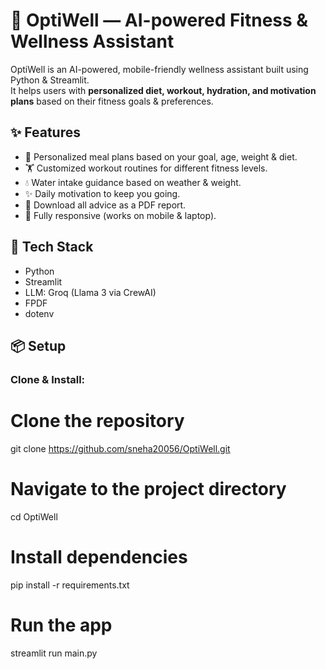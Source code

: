 # 🌟 OptiWell — AI-powered Fitness & Wellness Assistant

OptiWell is an AI-powered, mobile-friendly wellness assistant built using Python & Streamlit.  
It helps users with **personalized diet, workout, hydration, and motivation plans** based on their fitness goals & preferences.

## ✨ Features
- 🎯 Personalized meal plans based on your goal, age, weight & diet.
- 🏋️ Customized workout routines for different fitness levels.
- 💧 Water intake guidance based on weather & weight.
- ✨ Daily motivation to keep you going.
- 📄 Download all advice as a PDF report.
- 📱 Fully responsive (works on mobile & laptop).

## 🚀 Tech Stack
- Python
- Streamlit
- LLM: Groq (Llama 3 via CrewAI)
- FPDF
- dotenv

## 📦 Setup

### Clone & Install:

# Clone the repository
git clone https://github.com/sneha20056/OptiWell.git

# Navigate to the project directory
cd OptiWell

# Install dependencies
pip install -r requirements.txt


# Run the app
streamlit run main.py
